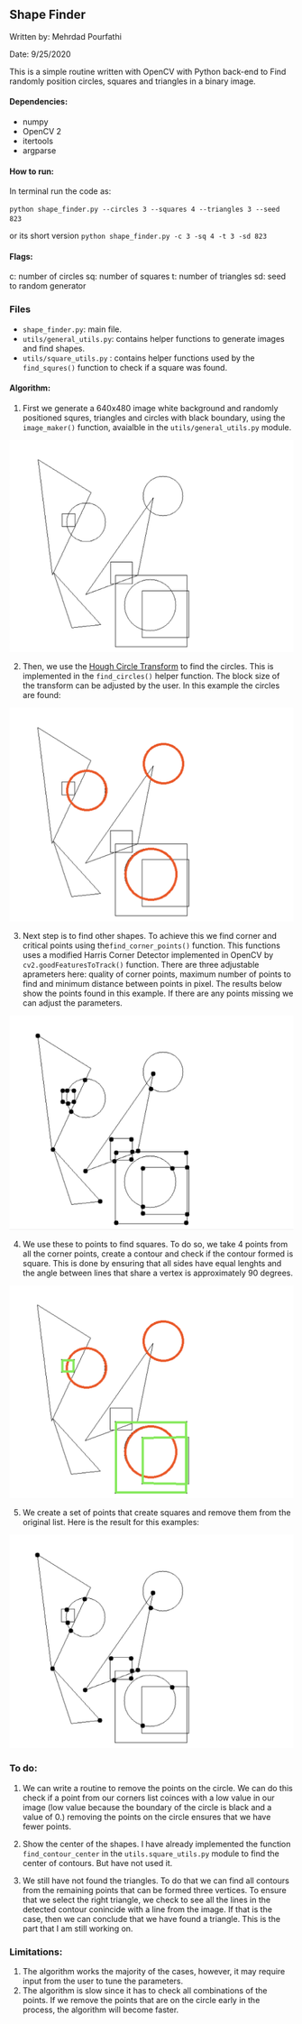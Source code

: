 ## Shape Finder

Written by: Mehrdad Pourfathi

Date: 9/25/2020


This is a simple routine written with OpenCV with Python back-end to Find randomly position circles, squares and triangles in a binary image. 

#### Dependencies:
* numpy
* OpenCV 2
* itertools
* argparse


#### How to run:
In terminal run the code as:

`python shape_finder.py --circles 3 --squares 4 --triangles 3 --seed 823`

or its short version
`python shape_finder.py -c 3 -sq 4 -t 3 -sd 823`

#### Flags:
c: number of circles
sq: number of squares
t: number of triangles
sd: seed to random generator

### Files
* `shape_finder.py`: main file.
* `utils/general_utils.py`: contains helper functions to generate images and find shapes.
* `utils/square_utils.py` : contains helper functions used by the `find_squres()` function to check if a square was found. 

#### Algorithm:
1. First we generate a 640x480 image white background and randomly positioned squres, triangles and circles with black boundary, using the `image_maker()` function, avaialble in the `utils/general_utils.py` module.

![](figures/input.png)

2. Then, we use the [Hough Circle Transform](https://docs.opencv.org/4.3.0/d4/d70/tutorial_hough_circle.html) to find the circles. This is implemented in the `find_circles()` helper function. The block size of the transform can be adjusted by the user. In this example the circles are found:

![](figures/circles.png)

3. Next step is to find other shapes. To achieve this we find corner and critical points using the`find_corner_points()` function. This functions uses a modified Harris Corner Detector implemented in OpenCV by `cv2.goodFeaturesToTrack()` function. There are three adjustable aprameters here: quality of corner points, maximum number of points to find and minimum distance between points in pixel. The results below show the points found in this example. If there are any points missing we can adjust the parameters.

![](figures/all_corners.png)

4. We use these to points to find squares. To do so, we take 4 points from all the corner points, create a contour and check if the contour formed is square. This is done by ensuring that all sides have equal lenghts and the angle between lines that share a vertex is approximately 90 degrees. 

![](figures/circles_and_squres.png)

5. We create a set of points that create squares and remove them from the original list. Here is the result for this examples:

![](figures/no_square_corners.png)

### To do:
1. We can write a routine to remove the points on the circle. We can do this check if a point from our corners list coinces with a low value in our image (low value because the boundary of the circle is black and a value of 0.) removing the points on the circle ensures that we have fewer points. 

2. Show the center of the shapes. I have already implemented the function `find_contour_center` in the `utils.square_utils.py` module to find the center of contours. But have not used it.

3. We still have not found the triangles. To do that we can find all contours from the remaining points that can be formed three vertices. To ensure that we select the right triangle, we check to see all the lines in the detected contour conincide with a line from the image. If that is the case, then we can conclude that we have found a triangle. This is the part that I am still working on. 

### Limitations:
1. The algorithm works the majority of the cases, however, it may require input from the user to tune the parameters. 
2. The algorithm is slow since it has to check all combinations of the points. If we remove the points that are on the circle early in the process, the algorithm will become faster. 